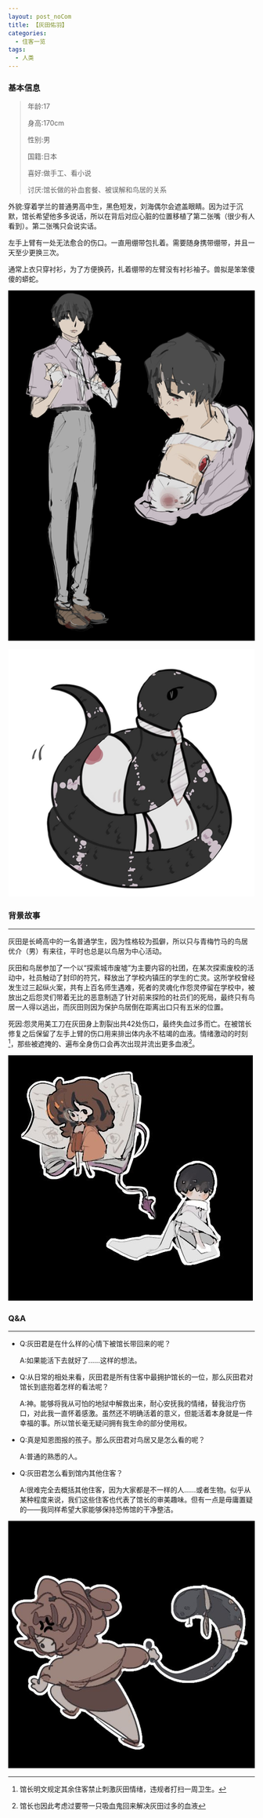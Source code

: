 ```yaml
---
layout: post_noCom
title: 【灰田佑羽】
categories:
  - 住客一览
tags:
  - 人类
---
```


### **基本信息**

> 年龄:17
>
> 身高:170cm
>
> 性别:男
>
> 国籍:日本
>
> 喜好:做手工、看小说
>
> 讨厌:馆长做的补血套餐、被误解和鸟居的关系

外貌:穿着学兰的普通男高中生，黑色短发，刘海偶尔会遮盖眼睛。因为过于沉默，馆长希望他多多说话，所以在背后对应心脏的位置移植了第二张嘴（很少有人看到）。第二张嘴只会说实话。

左手上臂有一处无法愈合的伤口。一直用绷带包扎着。需要随身携带绷带，并且一天至少更换三次。

 通常上衣只穿衬衫，为了方便换药，扎着绷带的左臂没有衬衫袖子。兽拟是笨笨傻傻的蟒蛇。

![huitian01](https://raw.githubusercontent.com/Louna0228/ocTest/e7a3dcdfb133ec9bf3a6ae3ee8b00298641778a8/assets/image/user/huitian01.jpg)

![huitian02](https://raw.githubusercontent.com/Louna0228/ocTest/e7a3dcdfb133ec9bf3a6ae3ee8b00298641778a8/assets/image/user/huitian02.jpg)

### **背景故事**

------

灰田是长崎高中的一名普通学生，因为性格较为孤僻，所以只与青梅竹马的鸟居 优介（男）有来往，平时也总是以鸟居为中心活动。

 灰田和鸟居参加了一个以“探索城市废墟”为主要内容的社团，在某次探索废校的活动中，社员触动了封印的符咒，释放出了学校内镇压的学生的亡灵。这所学校曾经发生过三起纵火案，共有上百名师生遇难，死者的灵魂化作怨灵停留在学校中，被放出之后怨灵们带着无比的恶意制造了针对前来探险的社员们的死局，最终只有鸟居一人得以逃出，而灰田则因为保护鸟居倒在距离出口只有五米的位置。

 

死因:怨灵用美工刀在灰田身上割裂出共42处伤口，最终失血过多而亡。在被馆长修复之后保留了左手上臂的伤口用来排出体内永不枯竭的血液。情绪激动的时刻[^1]，那些被遮掩的、遍布全身伤口会再次出现并流出更多血液[^2]。

[^1]: 馆长明文规定其余住客禁止刺激灰田情绪，违规者打扫一周卫生。
[^2]: 馆长也因此考虑过要带一只吸血鬼回来解决灰田过多的血液



![huitian03](https://raw.githubusercontent.com/Louna0228/ocTest/e7a3dcdfb133ec9bf3a6ae3ee8b00298641778a8/assets/image/user/huitian03.jpg)

### **Q&A**

------

- Q:灰田君是在什么样的心情下被馆长带回来的呢？

  A:如果能活下去就好了……这样的想法。

- Q:从日常的相处来看，灰田君是所有住客中最拥护馆长的一位，那么灰田君对馆长到底抱着怎样的看法呢？

  A:神。能够将我从可怕的地狱中解救出来，耐心安抚我的情绪，替我治疗伤口，对此我一直怀着感激。虽然还不明确活着的意义，但能活着本身就是一件幸福的事。所以馆长毫无疑问拥有我生命的部分使用权。

- Q:真是知恩图报的孩子。那么灰田君对鸟居又是怎么看的呢？

  A:普通的熟悉的人。

- Q:灰田君怎么看到馆内其他住客？

  A:很难完全去概括其他住客，因为大家都是不一样的人……或者生物。似乎从某种程度来说，我们这些住客也代表了馆长的审美趣味。但有一点是毋庸置疑的——我同样希望大家能够保持恐怖馆的干净整洁。

![huitian04](https://raw.githubusercontent.com/Louna0228/ocTest/e7a3dcdfb133ec9bf3a6ae3ee8b00298641778a8/assets/image/user/huitian04.jpg)
